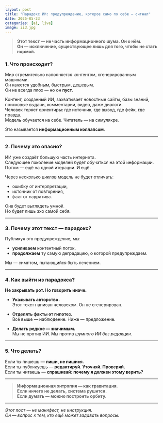 ```yaml
---
layout: post
title: "Парадокс ИИ: предупреждение, которое само по себе — сигнал"
date: 2025-05-23
categories: [ai, live]
image: ii3.jpg
---
```


> **Этот текст — не часть информационного шума. Он о нём.  
> Он — исключение, существующее лишь для того, чтобы не стать нормой.**

### 1. Что происходит?

Мир стремительно наполняется контентом, сгенерированным машинами.  
Он кажется удобным, быстрым, дешевым.  
Он не всегда плох — но он **пуст**.

Контент, созданный ИИ, захватывает новостные сайты, базы знаний, поисковые выдачи, комментарии, видео, даже диалоги.  
Человек теряет ориентиры: где источник, где вывод, где фейк, где правда.  
Модель обучается на себе. Читатель — на симулякре.

Это называется **информационным коллапсом**.

---

### 2. Почему это опасно?

ИИ уже создаёт большую часть интернета.  
Следующее поколение моделей будет обучаться на этой информации.  
Потом — ещё на одной итерации. И ещё.

Через несколько циклов модель не будет отличать:
- ошибку от интерпретации,
- источник от повторения,
- факт от нарратива.

Она будет выглядеть умной.  
Но будет лишь эхо самой себя.

---

### 3. Почему этот текст — парадокс?

Публикуя это предупреждение, мы:
- **усиливаем** контентный поток,
- **продолжаем** ту самую деградацию, о которой предупреждаем.

Мы — симптом, пытающийся быть лечением.

---

### 4. Как выйти из парадокса?

**Не закрывать рот. Но говорить иначе.**

- **Указывать авторство.**  
  Этот текст написан человеком. Он не сгенерирован.

- **Отделять факты от гипотез.**  
  Всё выше — наблюдение. Ниже — предложение.

- **Делать редкое — значимым.**  
  Мы не против ИИ. Мы против *шумного ИИ без редакции*.

---

### 5. Что делать?

Если ты пишешь — **пиши, не пишися.**  
Если ты публикуешь — **редактируй. Уточняй. Проверяй.**  
Если ты читаешь — **спрашивай: почему я должен этому верить?**

---

> **Информационная энтропия — как гравитация.  
> Если ничего не делать, система рушится.  
> Если думать — можно построить орбиту.**

---
*Этот пост — не манифест, не инструкция.  
Он — вопрос к тем, кто ещё может задавать вопросы.*

